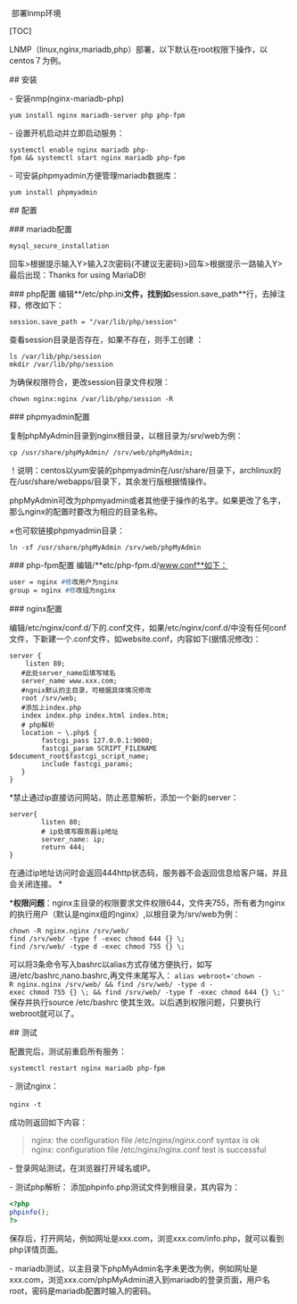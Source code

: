  部署lnmp环境

[TOC]

LNMP（linux,nginx,mariadb,php）部署，以下默认在root权限下操作，以centos７为例。

## 安装

- 安装nmp(nginx-mariadb-php)

`yum install nginx mariadb-server php php-fpm`

- 设置开机启动并立即启动服务：

`systemctl enable nginx mariadb php-fpm && systemctl start nginx mariadb php-fpm`

- 可安装phpmyadmin方便管理mariadb数据库：

`yum install phpmyadmin`


## 配置

### mariadb配置

`mysql_secure_installation`

回车>根据提示输入Y>输入2次密码(不建议无密码)>回车>根据提示一路输入Y>最后出现：Thanks for using MariaDB!

### php配置
编辑**/etc/php.ini**文件，找到如**session.save_path**行，去掉注释，修改如下：

`session.save_path = "/var/lib/php/session"`

查看session目录是否存在，如果不存在，则手工创建 ： 
```shell
ls /var/lib/php/session
mkdir /var/lib/php/session
```
为确保权限符合，更改session目录文件权限：

`chown nginx:nginx /var/lib/php/session -R`

### phpmyadmin配置

复制phpMyAdmin目录到nginx根目录，以根目录为/srv/web为例：

`cp /usr/share/phpMyAdmin/ /srv/web/phpMyAdmin;`

！说明：centos以yum安装的phpmyadmin在/usr/share/目录下，archlinux的在/usr/share/webapps/目录下，其余发行版根据情操作。

phpMyAdmin可改为phpmyadmin或者其他便于操作的名字。如果更改了名字，那么nginx的配置时要改为相应的目录名称。

×也可软链接phpmyadmin目录：

`ln -sf /usr/share/phpMyAdmin /srv/web/phpMyAdmin`


### php-fpm配置
编辑/**etc/php-fpm.d/www.conf**如下：
```p
user = nginx #修改用户为nginx
group = nginx #修改组为nginx
```

### nginx配置

编辑/etc/nginx/conf.d/下的.conf文件，如果/etc/nginx/conf.d/中没有任何conf文件，下新建一个.conf文件，如website.conf，内容如下(据情况修改)：
```nginx
server {
	listen 80;
   #此处server_name后填写域名
   server_name www.xxx.com; 
   #ngnix默认的主目录，可根据具体情况修改
   root /srv/web; 
   #添加上index.php
   index index.php index.html index.htm;
   # php解析
   location ~ \.php$ {
        fastcgi_pass 127.0.0.1:9000;
        fastcgi_param SCRIPT_FILENAME $document_root$fastcgi_script_name;
        include fastcgi_params;
   }
}
```

*禁止通过ip直接访问网站，防止恶意解析，添加一个新的server：
```nginx
server{
        listen 80;
        # ip处填写服务器ip地址
        server_name: ip;
        return 444;
}
```
在通过ip地址访问时会返回444http状态码，服务器不会返回信息给客户端，并且会关闭连接。
*


***权限问题**：nginx主目录的权限要求文件权限644，文件夹755，所有者为nginx的执行用户（默认是nginx组的nginx）,以根目录为/srv/web为例：

```shell
chown -R nginx.nginx /srv/web/
find /srv/web/ -type f -exec chmod 644 {} \;
find /srv/web/ -type d -exec chmod 755 {} \;
```
可以将3条命令写入bashrc以alias方式存储方便执行，如写进/etc/bashrc,nano.bashrc,再文件末尾写入：
`alias webroot='chown -R nginx.nginx /srv/web/ && find /srv/web/ -type d -exec chmod 755 {} \; && find /srv/web/ -type f -exec chmod 644 {} \;'`
保存并执行source /etc/bashrc 使其生效。以后遇到权限问题，只要执行webroot就可以了。

## 测试

配置完后，测试前重启所有服务：

`systemctl restart nginx mariadb php-fpm`

- 测试nginx：

`nginx -t`  

成功则返回如下内容：
>nginx: the configuration file /etc/nginx/nginx.conf syntax is ok
>nginx: configuration file /etc/nginx/nginx.conf test is successful

- 登录网站测试，在浏览器打开域名或IP。

- 测试php解析：
  添加phpinfo.php测试文件到根目录，其内容为：

```php
<?php
phpinfo();
?>
```
保存后，打开网站，例如网址是xxx.com，浏览xxx.com/info.php，就可以看到php详情页面。

- mariadb测试，以主目录下phpMyAdmin名字未更改为例，例如网址是xxx.com，浏览xxx.com/phpMyAdmin进入到mariadb的登录页面，用户名root，密码是mariadb配置时输入的密码。


